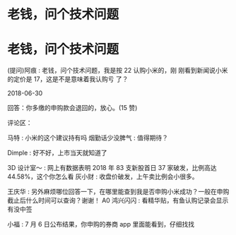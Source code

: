 # 老钱，问个技术问题

# 老钱，问个技术问题

(提问)阿痕 : 老钱，问个技术问题，我是按 22 认购小米的，刚 刚看到新闻说小米的定价是 17，这是不是意味着我认购亏 了？

2018-06-30

回答：你多缴的申购款会退回的，放心。(15 赞)

评论区：

马特 : 小米的这个建议持有吗 烟勤话少没脾气 : 值得期待？

Dimple : 好不好，上市当天就知道了

3D 设计室～ : 网上有数据表明 2018 年 83 支新股首日 37 家破发，比例高达 44.58%，这个你怎么看 灰小财 : 收盘价破发，上午卖比例会小很多。

王庆华 : 另外麻烦哪位回答一下，在哪里能查到我是否申购小米成功？一般在申购截止后什么时间可以查询？谢谢！ A0 鸿兴闪闪 : 看精华贴，有鱼认购记录会显示有没中签

小福 : 7 月 6 日公布结果，你申购的券商 app 里面能看到，仔细找找